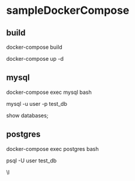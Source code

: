 # sampleDockerCompose
## build
docker-compose build

docker-compose up -d

## mysql
docker-compose exec mysql bash

mysql -u user -p test_db

show databases;

## postgres
docker-compose exec postgres bash

psql -U user test_db

\l
